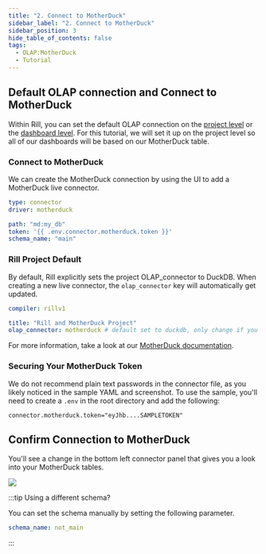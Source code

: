 ```yaml
---
title: "2. Connect to MotherDuck"
sidebar_label: "2. Connect to MotherDuck"
sidebar_position: 3
hide_table_of_contents: false
tags:
  - OLAP:MotherDuck
  - Tutorial
---
```


## Default OLAP connection and Connect to MotherDuck

Within Rill, you can set the default OLAP connection on the [project level](https://docs.rilldata.com/reference/project-files/rill-yaml) or the [dashboard level](https://docs.rilldata.com/reference/project-files/explore-dashboards). 
For this tutorial, we will set it up on the project level so all of our dashboards will be based on our MotherDuck table.

### Connect to MotherDuck
We can create the MotherDuck connection by using the UI to add a MotherDuck live connector.




```yaml
type: connector
driver: motherduck

path: "md:my_db"
token: '{{ .env.connector.motherduck.token }}'
schema_name: "main" 
```

<!-- <img src = '/img/guides/md/MotherDuck-connector.png' class='rounded-gif' />
<br /> -->


### Rill Project Default

By default, Rill explicitly sets the project OLAP_connector to DuckDB. When creating a new live connector, the `olap_connector` key will automatically get updated.

```yaml
compiler: rillv1

title: "Rill and MotherDuck Project"
olap_connector: motherduck # default set to duckdb, only change if you modified the filename
```

For more information, take a look at our [MotherDuck documentation](/reference/project-files/connectors#motherduck).

### Securing Your MotherDuck Token

We do not recommend plain text passwords in the connector file, as you likely noticed in the sample YAML and screenshot. To use the sample, you'll need to create a `.env` in the root directory and add the following:


```
connector.motherduck.token="eyJhb....SAMPLETOKEN"
```

## Confirm Connection to MotherDuck

You'll see a change in the bottom left connector panel that gives you a look into your MotherDuck tables. 

<img src = '/img/guides/md/MotherDuck-confirm.png' class='rounded-gif' />
<br />

:::tip Using a different schema?

You can set the schema manually by setting the following parameter.
```yaml
schema_name: not_main
```
:::
